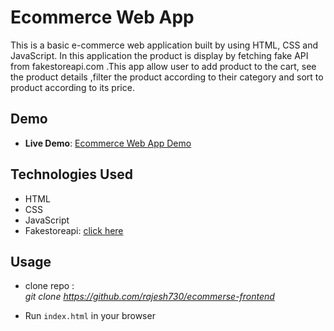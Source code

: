 # Ecommerce Web App

This is a basic e-commerce web application built by using HTML, CSS and JavaScript. In this application the product is display by fetching fake API from fakestoreapi.com .This app allow user to add product to the cart, see the product details ,filter the product according to their category and sort to product according to its price.

## Demo

- **Live Demo**: [Ecommerce Web App Demo](https://rajesh730.github.io/ecommerce-frontend/)

## Technologies Used

- HTML
- CSS
- JavaScript
- Fakestoreapi: [click here](https://fakestoreapi.com/)

## Usage

- clone repo : <br>
  _git clone https://github.com/rajesh730/ecommerse-frontend_

- Run `index.html` in your browser
